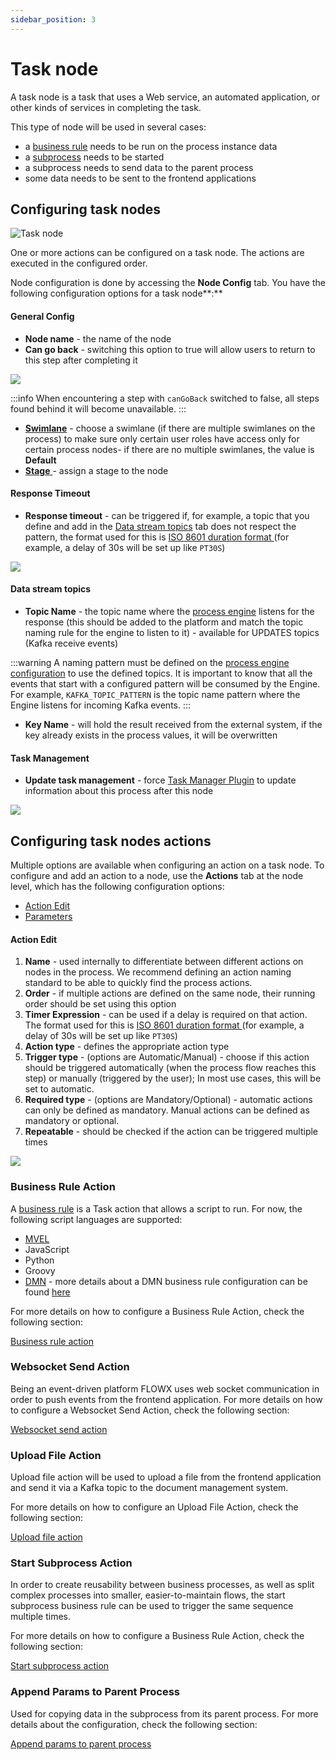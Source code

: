 ```yaml
---
sidebar_position: 3
---
```

# Task node

A task node is a task that uses a Web service, an automated application, or other kinds of services in completing the task.

This type of node will be used in several cases:

* a [business rule](#business-rule-action) needs to be run on the process instance data
* a [subprocess](./start-subprocess-action.md) needs to be started
* a subprocess needs to send data to the parent process
* some data needs to be sent to the frontend applications

## Configuring task nodes

![Task node](https://s3.eu-west-1.amazonaws.com/docx.flowx.ai/2.14/service_task.png#center)

One or more actions can be configured on a task node. The actions are executed in the configured order.

Node configuration is done by accessing the **Node Config** tab. You have the following configuration options for a task node**:**

#### General Config

* **Node name** - the name of the node
* **Can go back** - switching this option to true will allow users to return to this step after completing it

![](https://s3.eu-west-1.amazonaws.com/docx.flowx.ai/2.14/task_node_general_config.png)

:::info
When encountering a step with `canGoBack` switched to false, all steps found behind it will become unavailable.
:::

* [**Swimlane**](../../../platform-deep-dive/user-roles-management/swimlanes.md) - choose a swimlane (if there are multiple swimlanes on the process) to make sure only certain user roles have access only for certain process nodes- if there are no multiple swimlanes, the value is **Default**
* [**Stage** ](../../../platform-deep-dive/plugins/custom-plugins/task-management/using-stages.md)- assign a stage to the node

#### Response Timeout

* **Response timeout** - can be triggered if, for example, a topic that you define and add in the [Data stream topics](./#data-stream-topics) tab does not respect the pattern, the format used for this is [ISO 8601 duration format ](https://www.digi.com/resources/documentation/digidocs/90001437-13/reference/r\_iso\_8601\_duration\_format.htm)(for example, a delay of 30s will be set up like `PT30S`)

![](https://s3.eu-west-1.amazonaws.com/docx.flowx.ai/2.14/user_task_node_response_timeout.png)

#### Data stream topics

*  **Topic Name** - the topic name where the [process engine](../../../platform-setup-guides/flowx-engine-setup-guide/configuring-access-roles-for-processes.md) listens for the response (this should be added to the platform and match the topic naming rule for the engine to listen to it) - available for UPDATES topics (Kafka receive events)

:::warning
A naming pattern must be defined on the [process engine configuration](../../../platform-setup-guides/flowx-engine-setup-guide/flowx-engine-setup-guide.md#configuring-kafka) to use the defined topics. It is important to know that all the events that start with a configured pattern will be consumed by the Engine. For example, `KAFKA_TOPIC_PATTERN` is the topic name pattern where the Engine listens for incoming Kafka events.
:::

* **Key Name** - will hold the result received from the external system, if the key already exists in the process values, it will be overwritten

#### Task Management

* **Update task management** - force [Task Manager Plugin](../../../platform-deep-dive/plugins/custom-plugins/task-management/task-management.md) to update information about this process after this node

![](https://s3.eu-west-1.amazonaws.com/docx.flowx.ai/2.14/user_task_node_response_timeout.png)

## Configuring task nodes actions

Multiple options are available when configuring an action on a task node. To configure and add an action to a node, use the **Actions** tab at the node level, which has the following configuration options:

* [Action Edit](./#action-edit)
* [Parameters](./#parameters)

#### Action Edit

1. **Name** - used internally to differentiate between different actions on nodes in the process. We recommend defining an action naming standard to be able to quickly find the process actions.
2. **Order** - if multiple actions are defined on the same node, their running order should be set using this option
3. **Timer Expression** - can be used if a delay is required on that action. The format used for this is [ISO 8601 duration format ](https://www.digi.com/resources/documentation/digidocs/90001437-13/reference/r\_iso\_8601\_duration\_format.htm)(for example, a delay of 30s will be set up like `PT30S`)
4. **Action type** - defines the appropriate action type
5. **Trigger type** - (options are Automatic/Manual) - choose if this action should be triggered automatically (when the process flow reaches this step) or manually (triggered by the user); In most use cases, this will be set to automatic.
6. **Required type** - (options are Mandatory/Optional) - automatic actions can only be defined as mandatory. Manual actions can be defined as mandatory or optional.&#x20;
7. **Repeatable** - should be checked if the action can be triggered multiple times

![](https://s3.eu-west-1.amazonaws.com/docx.flowx.ai/2.14/task_node_action_edit.png)

### Business Rule Action

A [business rule](business-rule-action/) is a Task action that allows a script to run. For now, the following script languages are supported:

* [MVEL](../../../platform-overview/frameworks-and-standards/business-process-industry-standards/intro-to-mvel.md)
* JavaScript
* Python
* Groovy
* [DMN](../../../platform-overview/frameworks-and-standards/business-process-industry-standards/intro-to-dmn.md) - more details about a DMN business rule configuration can be found [here](business-rule-action/dmn-business-rule-action.md)

For more details on how to configure a Business Rule Action, check the following section:


[Business rule action](business-rule-action/)

### Websocket Send Action

Being an event-driven platform FLOWX uses web socket communication in order to push events from the frontend application.
For more details on how to configure a Websocket Send Action, check the following section:

[Websocket send action](websocket-send-action.md)

### Upload File Action

Upload file action will be used to upload a file from the frontend application and send it via a Kafka topic to the document management system.

For more details on how to configure an Upload File Action, check the following section:

[Upload file action](upload-file-action.md)

### Start Subprocess Action

In order to create reusability between business processes, as well as split complex processes into smaller, easier-to-maintain flows, the start subprocess business rule can be used to trigger the same sequence multiple times.

For more details on how to configure a Business Rule Action, check the following section:

[Start subprocess action](start-subprocess-action.md)

### Append Params to Parent Process

Used for copying data in the subprocess from its parent process.
For more details about the configuration, check the following section:


[Append params to parent process](append-params-to-parent-process.md)
